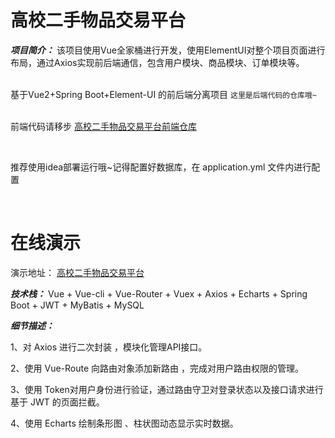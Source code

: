 # 高校二手物品交易平台

***项目简介：*** 该项目使用Vue全家桶进行开发，使用ElementUI对整个项目页面进行布局，通过Axios实现前后端通信，包含用户模块、商品模块、订单模块等。
<br/>
<br/>

基于Vue2+Spring Boot+Element-UI 的前后端分离项目
`这里是后端代码的仓库哦~`  
<br/>

前端代码请移步 [高校二手物品交易平台前端仓库](https://github.com/windsong477/College-Second-hand_vue)

<br/>

推荐使用idea部署运行哦~记得配置好数据库，在 application.yml 文件内进行配置  

<br/>

# 在线演示

演示地址： [高校二手物品交易平台](http://139.9.219.174:81/shop)


***技术栈：***  Vue + Vue-cli + Vue-Router + Vuex + Axios + Echarts + Spring Boot + JWT + MyBatis + MySQL  


***细节描述：***

1、对 Axios 进行二次封装 ，模块化管理API接口。 

2、使用 Vue-Route 向路由对象添加新路由 ，完成对用户路由权限的管理。

3、使用 Token对用户身份进行验证，通过路由守卫对登录状态以及接口请求进行基于 JWT 的页面拦截。

4、使用 Echarts 绘制条形图 、柱状图动态显示实时数据。

